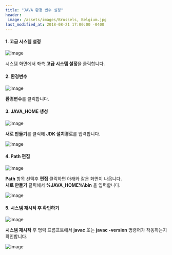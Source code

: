 ```yaml
---
title: "JAVA 환경 변수 설정"
header:
 image: /assets/images/Brussels, Belgium.jpg
last_modified_at: 2018-08-21 17:00:00 -0400
---
```

#### 1. 고급 시스템 설정
![image](/assets/images/java/env/java_env_01.png)

시스템 화면에서 좌측 **고급 시스템 설정**을 클릭합니다.
  
#### 2. 환경변수
![image](/assets/images/java/env/java_env_02.png)

**환경변수**를 클릭합니다.

#### 3. JAVA_HOME 생성
![image](/assets/images/java/env/java_env_03.png)

**새로 만들기**를 클릭해 **JDK 설치경로**를 입력합니다.

![image](/assets/images/java/env/java_env_04.png)

#### 4. Path 편집
![image](/assets/images/java/env/java_env_05.png)

**Path** 항목 선택후 **편집** 클릭하면 아래와 같은 화면이 나옵니다.  
**새로 만들기** 클릭해서 **%JAVA_HOME%\bin** 을 입력합니다.

![image](/assets/images/java/env/java_env_06.png)

#### 5. 시스템 재시작 후 확인하기
![image](/assets/images/java/env/java_env_08.png)

**시스템 재시작** 후 명력 프롬프트에서 **javac** 또는 **javac -version** 명령어가 작동하는지 확인합니다.

![image](/assets/images/java/env/java_env_09.png)
